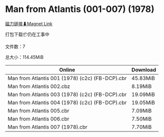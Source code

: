 # Man from Atlantis (001-007) (1978)

[磁力链接⬇Magnet Link](magnet:?xt=urn:btih:0816db577ec9555bc38d0d1df97daea23096339f&dn=Man%20from%20Atlantis%20%28001-007%29%20%281978%29)

打包下载📦仍在工事中

文件数：7

总大小：114.45MiB

Online | Download
--- | ---
Man from Atlantis 001 (1978) (c2c) (FB-DCP).cbr | 45.83MiB
Man from Atlantis 002.cbz | 8.19MiB
Man from Atlantis 003 (1978) (c2c) (FB-DCP).cbr | 19.09MiB
Man from Atlantis 004 (1978) (c2c) (FB-DCP).cbr | 19.05MiB
Man from Atlantis 005.cbr | 7.09MiB
Man from Atlantis 006.cbr | 7.50MiB
Man from Atlantis 007 (1978).cbr | 7.70MiB